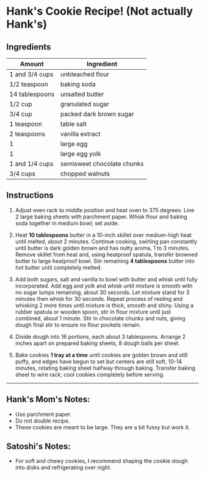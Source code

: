 # Hank's Cookie Recipe! (Not actually Hank's)

## Ingredients

| Amount         | Ingredient                 |
| -------------- | -------------------------- |
| 1 and 3/4 cups | unbleached flour           |
| 1/2 teaspoon   | baking soda                |
| 14 tablespoons | unsalted butter            |
| 1/2 cup        | granulated sugar           |
| 3/4 cup        | packed dark brown sugar    |
| 1 teaspoon     | table salt                 |
| 2 teaspoons    | vanilla extract            |
| 1              | large egg                  |
| 1              | large egg yolk             |
| 1 and 1/4 cups | semisweet chocolate chunks |
| 3/4 cups       | chopped walnuts            |

## Instructions

1. Adjust oven rack to middle position and heat oven to 375 degrees. Line 2 large baking sheets with parchment paper. Whisk flour and baking soda together in medium bowl; set aside.

2. Heat **10 tablespoons** butter in a 10-inch skillet over medium-high heat until melted, about 2 minutes. Continue cooking, swirling pan constantly until butter is dark golden brown and has nutty aroma, 1 to 3 minutes. Remove skillet from heat and, using heatproof spatula, transfer browned butter to large heatproof bowl. Stir remaining **4 tablespoons** butter into hot butter until completely melted.

3. Add both sugars, salt and vanilla to bowl with butter and whisk until fully incorporated. Add egg and yolk and whisk until mixture is smooth with no sugar lumps remaining, about 30 seconds. Let mixture stand for 3 minutes then whisk for 30 seconds. Repeat process of resting and whisking 2 more times until mixture is thick, smooth and shiny. Using a rubber spatula or wooden spoon, stir in flour mixture until just combined, about 1 minute. Stir in chocolate chunks and nuts, giving dough final stir to ensure no flour pockets remain.

4. Divide dough into 16 portions, each about 3 tablespoons. Arrange 2 inches apart on prepared baking sheets, 8 dough balls per sheet.

5. Bake cookies **1 tray at a time** until cookies are golden brown and still puffy, and edges have begun to set but centers are still soft, 10-14 minutes, rotating baking sheet halfway through baking. Transfer baking sheet to wire rack; cool cookies completely before serving.

---

## Hank's Mom's Notes:

- Use parchment paper.
- Do not double recipe.
- These cookies are meant to be large. They are a bit fussy but work it.

## Satoshi's Notes:
- For soft and chewy cookies, I recommend shaping the cookie dough into disks and refrigerating over night.
